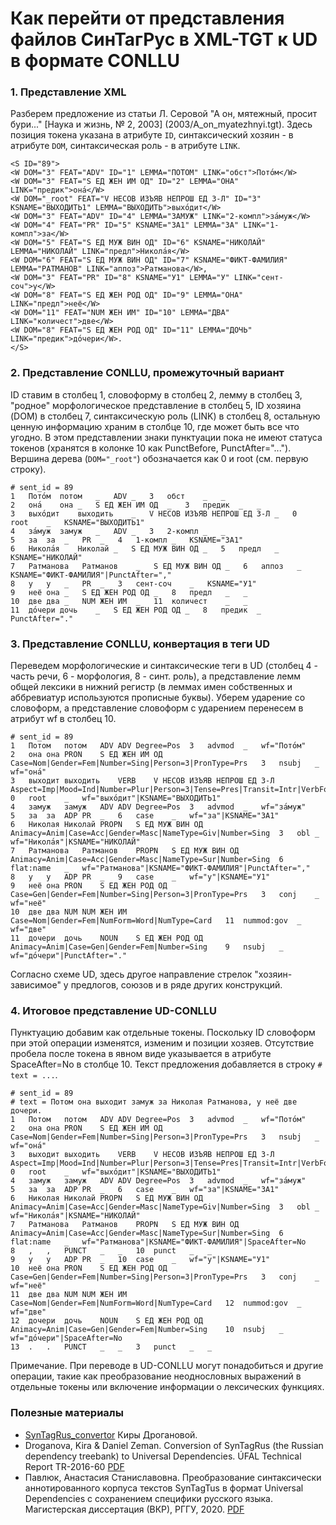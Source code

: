 # Как перейти от представления файлов СинТагРус в XML-TGT к UD в формате CONLLU 

### 1. Представление XML

Разберем предложение из статьи Л. Серовой "А он, мятежный, просит бури..." [Наука и жизнь, № 2, 2003] (2003/A_on_myatezhnyi.tgt). 
Здесь позиция токена указана в атрибуте `ID`, синтаксический хозяин - в атрибуте `DOM`, синтаксическая роль - в атрибуте `LINK`.

```
<S ID="89">
<W DOM="3" FEAT="ADV" ID="1" LEMMA="ПОТОМ" LINK="обст">Пото́м</W> 
<W DOM="3" FEAT="S ЕД ЖЕН ИМ ОД" ID="2" LEMMA="ОНА" LINK="предик">она́</W> 
<W DOM="_root" FEAT="V НЕСОВ ИЗЪЯВ НЕПРОШ ЕД 3-Л" ID="3" KSNAME="ВЫХОДИТЬ1" LEMMA="ВЫХОДИТЬ">выхо́дит</W> 
<W DOM="3" FEAT="ADV" ID="4" LEMMA="ЗАМУЖ" LINK="2-компл">за́муж</W> 
<W DOM="4" FEAT="PR" ID="5" KSNAME="ЗА1" LEMMA="ЗА" LINK="1-компл">за</W> 
<W DOM="5" FEAT="S ЕД МУЖ ВИН ОД" ID="6" KSNAME="НИКОЛАЙ" LEMMA="НИКОЛАЙ" LINK="предл">Никола́я</W> 
<W DOM="6" FEAT="S ЕД МУЖ ВИН ОД" ID="7" KSNAME="ФИКТ-ФАМИЛИЯ" LEMMA="РАТМАНОВ" LINK="аппоз">Ратманова</W>, 
<W DOM="3" FEAT="PR" ID="8" KSNAME="У1" LEMMA="У" LINK="сент-соч">у</W> 
<W DOM="8" FEAT="S ЕД ЖЕН РОД ОД" ID="9" LEMMA="ОНА" LINK="предл">неё</W> 
<W DOM="11" FEAT="NUM ЖЕН ИМ" ID="10" LEMMA="ДВА" LINK="количест">две</W> 
<W DOM="8" FEAT="S ЕД ЖЕН РОД ОД" ID="11" LEMMA="ДОЧЬ" LINK="предик">до́чери</W>. 
</S>
```

### 2. Представление CONLLU, промежуточный вариант  

ID ставим в столбец 1, словоформу в столбец 2, лемму в столбец 3, "родное" морфологическое представление в столбец 5, 
ID хозяина (DOM) в столбец 7, синтаксическую роль (LINK) в столбец 8, остальную ценную информацию храним в столбце 10, где может быть все что угодно.
В этом представлении знаки пунктуации пока не имеют статуса токенов (хранятся в колонке 10 как PunctBefore, PunctAfter="...").
Вершина дерева (`DOM="_root"`) обозначается как 0 и root (см. первую строку).  

```
# sent_id = 89
1	Пото́м	потом	_	ADV	_	3	обст	_	_
2	она́	она	_	S ЕД ЖЕН ИМ ОД	_	3	предик	_	_
3	выхо́дит	выходить	_	V НЕСОВ ИЗЪЯВ НЕПРОШ ЕД 3-Л	_	0	root	_	KSNAME="ВЫХОДИТЬ1"
4	за́муж	замуж	_	ADV	_	3	2-компл	_	_
5	за	за	_	PR	_	4	1-компл	_	KSNAME="ЗА1"
6	Никола́я	Николай	_	S ЕД МУЖ ВИН ОД	_	5	предл	_	KSNAME="НИКОЛАЙ"
7	Ратманова	Ратманов	_	S ЕД МУЖ ВИН ОД	_	6	аппоз	_	KSNAME="ФИКТ-ФАМИЛИЯ"|PunctAfter=","
8	у	у	_	PR	_	3	сент-соч	_	KSNAME="У1"
9	неё	она	_	S ЕД ЖЕН РОД ОД	_	8	предл	_	_
10	две	два	_	NUM ЖЕН ИМ	_	11	количест	_	_
11	до́чери	дочь	_	S ЕД ЖЕН РОД ОД	_	8	предик	_	PunctAfter="."
```

### 3. Представление CONLLU, конвертация в теги UD  

Переведем морфологические и синтаксические теги в UD (столбец 4 - часть речи, 6 - морфология, 8 - синт. роль), 
а представление лемм общей лексики в нижний регистр (в леммах имен собственных и аббревиатур используются прописные буквы). 
Уберем ударение со словоформ, а представление словоформ с ударением перенесем в атрибут wf в столбец 10.

```
# sent_id = 89
1	Потом	потом	ADV	ADV	Degree=Pos	3	advmod	_	wf="Пото́м"
2	она	она	PRON	S ЕД ЖЕН ИМ ОД	Case=Nom|Gender=Fem|Number=Sing|Person=3|PronType=Prs	3	nsubj	_	wf="она́"
3	выходит	выходить	VERB	V НЕСОВ ИЗЪЯВ НЕПРОШ ЕД 3-Л	Aspect=Imp|Mood=Ind|Number=Plur|Person=3|Tense=Pres|Transit=Intr|VerbForm=Fin|Voice=Act	0	root	_	wf="выхо́дит"|KSNAME="ВЫХОДИТЬ1"
4	замуж	замуж	ADV	ADV	Degree=Pos	3	advmod	_	wf="за́муж"
5	за	за	ADP	PR	_	6	case	_	wf="за"|KSNAME="ЗА1"
6	Николая	Николай	PROPN	S ЕД МУЖ ВИН ОД	Animacy=Anim|Case=Acc|Gender=Masc|NameType=Giv|Number=Sing	3	obl	_	wf="Никола́я"|KSNAME="НИКОЛАЙ"
7	Ратманова	Ратманов	PROPN	S ЕД МУЖ ВИН ОД	Animacy=Anim|Case=Acc|Gender=Masc|NameType=Sur|Number=Sing	6	flat:name	_	wf="Ратманова"|KSNAME="ФИКТ-ФАМИЛИЯ"|PunctAfter=","
8	у	у	ADP	PR	_	9	case	_	wf="у"|KSNAME="У1"
9	неё	она	PRON	S ЕД ЖЕН РОД ОД	Case=Gen|Gender=Fem|Number=Sing|Person=3|PronType=Prs	3	conj	_	wf="неё"
10	две	два	NUM	NUM ЖЕН ИМ	Case=Nom|Gender=Fem|NumForm=Word|NumType=Card	11	nummod:gov	_	wf="две"
11	дочери	дочь	NOUN	S ЕД ЖЕН РОД ОД	Animacy=Anim|Case=Gen|Gender=Fem|Number=Sing	9	nsubj	_	wf="до́чери"|PunctAfter="."
```

Согласно схеме UD, здесь другое направление стрелок "хозяин-зависимое" у предлогов, союзов и в ряде других конструкций.

### 4. Итоговое представление UD-CONLLU

Пунктуацию добавим как отдельные токены. Поскольку ID словоформ при этой операции изменятся, изменим и позиции хозяев. 
Отсутствие пробела после токена в явном виде указывается в атрибуте SpaceAfter=No в столбце 10. 
Текст предложения добавляется в строку `# text = ...`.

```
# sent_id = 89
# text = Потом она выходит замуж за Николая Ратманова, у неё две дочери.
1	Потом	потом	ADV	ADV	Degree=Pos	3	advmod	_	wf="Пото́м"
2	она	она	PRON	S ЕД ЖЕН ИМ ОД	Case=Nom|Gender=Fem|Number=Sing|Person=3|PronType=Prs	3	nsubj	_	wf="она́"
3	выходит	выходить	VERB	V НЕСОВ ИЗЪЯВ НЕПРОШ ЕД 3-Л	Aspect=Imp|Mood=Ind|Number=Plur|Person=3|Tense=Pres|Transit=Intr|VerbForm=Fin|Voice=Act	0	root	_	wf="выхо́дит"|KSNAME="ВЫХОДИТЬ1"
4	замуж	замуж	ADV	ADV	Degree=Pos	3	advmod	_	wf="за́муж"
5	за	за	ADP	PR	_	6	case	_	wf="за"|KSNAME="ЗА1"
6	Николая	Николай	PROPN	S ЕД МУЖ ВИН ОД	Animacy=Anim|Case=Acc|Gender=Masc|NameType=Giv|Number=Sing	3	obl	_	wf="Никола́я"|KSNAME="НИКОЛАЙ"
7	Ратманова	Ратманов	PROPN	S ЕД МУЖ ВИН ОД	Animacy=Anim|Case=Acc|Gender=Masc|NameType=Sur|Number=Sing	6	flat:name	_	wf="Ратманова"|KSNAME="ФИКТ-ФАМИЛИЯ"|SpaceAfter=No
8	,	,	PUNCT	_	_	10	punct	_	_
9	у	у	ADP	PR	_	10	case	_	wf="у"|KSNAME="У1"
10	неё	она	PRON	S ЕД ЖЕН РОД ОД	Case=Gen|Gender=Fem|Number=Sing|Person=3|PronType=Prs	3	conj	_	wf="неё"
11	две	два	NUM	NUM ЖЕН ИМ	Case=Nom|Gender=Fem|NumForm=Word|NumType=Card	12	nummod:gov	_	wf="две"
12	дочери	дочь	NOUN	S ЕД ЖЕН РОД ОД	Animacy=Anim|Case=Gen|Gender=Fem|Number=Sing	10	nsubj	_	wf="до́чери"|SpaceAfter=No
13	.	.	PUNCT	_	_	3	punct	_	_
```

Примечание. При переводе в UD-CONLLU могут понадобиться и другие операции, такие как преобразование неоднословных выражений в отдельные токены или включение информации о лексических функциях. 

### Полезные материалы

* [SynTagRus_convertor](https://github.com/Kira-D/SynTagRus_convertor) Киры Дрогановой.
* Droganova, Kira & Daniel Zeman. Conversion of SynTagRus (the Russian dependency treebank) to Universal Dependencies. ÚFAL Technical Report TR-2016-60 [PDF](https://ufal.mff.cuni.cz/techrep/tr60.pdf)
* Павлюк, Анастасия Станиславовна. Преобразование синтаксически аннотированного корпуса текстов SynTagTus в формат Universal Dependencies с сохранением
специфики русского языка. Магистерская диссертация (ВКР), РГГУ, 2020. [PDF](https://github.com/olesar/RNC2.0/blob/main/docs/Pavljuk_SynTagRus_convertor.pdf)
